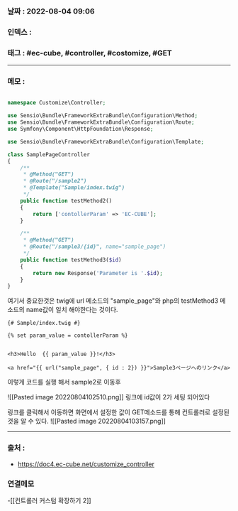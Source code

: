 ### 날짜 :  2022-08-04 09:06

### 인덱스 :

### 태그 : #ec-cube, #controller, #costomize, #GET


----

### 메모 :

```php

namespace Customize\Controller;

use Sensio\Bundle\FrameworkExtraBundle\Configuration\Method;
use Sensio\Bundle\FrameworkExtraBundle\Configuration\Route;
use Symfony\Component\HttpFoundation\Response;

use Sensio\Bundle\FrameworkExtraBundle\Configuration\Template;

class SamplePageController
{
    /**
     * @Method("GET")
     * @Route("/sample2")
     * @Template("Sample/index.twig")
     */
    public function testMethod2()
    {
        return ['contollerParam' => 'EC-CUBE'];
    }

    /**
     * @Method("GET")
     * @Route("/sample3/{id}", name="sample_page")
     */
    public function testMethod3($id)
    {
        return new Response('Parameter is '.$id);
    }
}
```

여기서 중요한것은 twig에 url 메소드의 "sample_page"와 php의 testMethod3 메소드의
name값이 일치 해야한다는 것이다.

```twig
{# Sample/index.twig #}

{% set param_value = contollerParam %}


<h3>Hello  {{ param_value }}!</h3>

<a href="{{ url("sample_page", { id : 2}) }}">Sample3ページへのリンク</a>
```

이렇게 코드를 실행 해서 sample2로 이동후

![[Pasted image 20220804102510.png]]
링크에 id값이 2가 세팅 되어있다

링크를 클릭해서 이동하면 
화면에서 설정한 값이 GET메소드를 통해 컨트롤러로 설정된것을 알 수 있다.
![[Pasted image 20220804103157.png]]


----
### 출처 :
- https://doc4.ec-cube.net/customize_controller


### 연결메모
-[[컨트롤러 커스텀 확장하기 2]]














